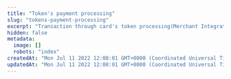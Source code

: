 ```yaml
---
title: "Token's payment processing"
slug: "tokens-payment-processing"
excerpt: "Transaction through card's token processing(Merchant Integrated Plural as Card tokenization &  Payment orchestration): Merchant integrated in seamless mode or via Plural's checkout UI for redirect/iframe modes need to send PineTokenIdentifier, CVV, Expiry month & Year, into Process payment API call to CardsService after creating order token by  order creation API.   \n\nTransaction through card's token processing(Merchant Integrated Card tokenization other then Plural but Plural as Payment orchestration): Merchant integrated in seamless mode or checkout UI in redirect/iframe modes need to send card token,cryptogram, CVV, Expiry month & Year into Process payment API call to CardsService after creating order token by  order creation API."
hidden: false
metadata: 
  image: []
  robots: "index"
createdAt: "Mon Jul 11 2022 12:08:01 GMT+0000 (Coordinated Universal Time)"
updatedAt: "Mon Jul 11 2022 12:08:01 GMT+0000 (Coordinated Universal Time)"
---
```

